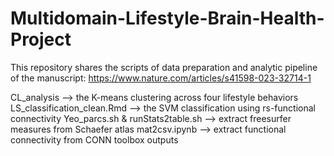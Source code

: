 # Multidomain-Lifestyle-Brain-Health-Project

This repository shares the scripts of data preparation and analytic pipeline of the manuscript: https://www.nature.com/articles/s41598-023-32714-1

CL_analysis --> the K-means clustering across four lifestyle behaviors
LS_classification_clean.Rmd --> the SVM classification using rs-functional connectivity
Yeo_parcs.sh & runStats2table.sh --> extract freesurfer measures from Schaefer atlas
mat2csv.ipynb --> extract functional connectivity from CONN toolbox outputs
